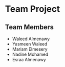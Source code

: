 <h1>Team Project</h1>

<h2>Team Members</h2>

<ul>
    <li>Waleed Almenawy</li>
    <li>Yasmeen Waleed</li>
    <li>Mariam Elmesery</li>
    <li>Nadine Mohamed</li>
    <li>Esraa Almenawy</li>
</ul>

